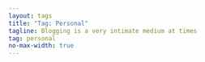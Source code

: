 ```yaml
---
layout: tags
title: "Tag: Personal"
tagline: Blogging is a very intimate medium at times
tag: personal
no-max-width: true
---
```

